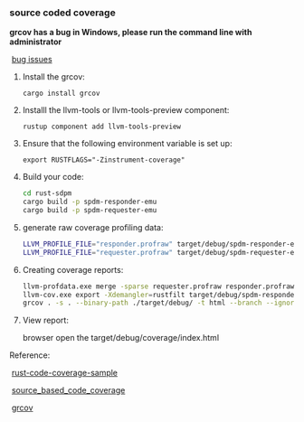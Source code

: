 ### source coded coverage

**grcov has a bug in Windows, please run the command line with administrator**

​	[bug issues](https://github.com/mozilla/grcov/issues/561)

1. Install the grcov:

   `cargo install grcov`

2. Installl the llvm-tools or llvm-tools-preview component:

   `rustup component add llvm-tools-preview`

3. Ensure that the following environment variable is set up:

    `export RUSTFLAGS="-Zinstrument-coverage"`

4. Build your code:

   ```bash
   cd rust-sdpm
   cargo build -p spdm-responder-emu
   cargo build -p spdm-requester-emu
   ```

5. generate raw coverage profiling data:

   ```bash
   LLVM_PROFILE_FILE="responder.profraw" target/debug/spdm-responder-emu.exe &
   LLVM_PROFILE_FILE="requester.profraw" target/debug/spdm-requester-emu.exe
   ```

6. Creating coverage reports:

   ```bash
   llvm-profdata.exe merge -sparse requester.profraw responder.profraw -o total.profdata
   llvm-cov.exe export -Xdemangler=rustfilt target/debug/spdm-responder-emu.exe target/debug/spdm-requester-emu.exe --instr-profile=total.profdata --format=lcov > lcov.info
   grcov . -s . --binary-path ./target/debug/ -t html --branch --ignore-not-existing -o ./target/debug/coverage/
   ```

7. View report:

   browser open the target/debug/coverage/index.html

Reference:

​	[rust-code-coverage-sample](https://github.com/marco-c/rust-code-coverage-sample)

​	[source_based_code_coverage](https://doc.rust-lang.org/beta/unstable-book/compiler-flags/source-based-code-coverage.html#running-the-instrumented-binary-to-generate-raw-coverage-profiling-data)

​	[grcov](https://github.com/mozilla/grcov)

